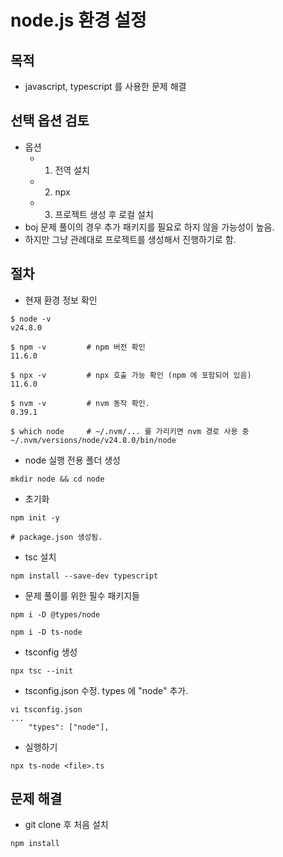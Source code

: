# node.js 환경 설정

## 목적
- javascript, typescript 를 사용한 문제 해결

## 선택 옵션 검토
- 옵션
  - 1. 전역 설치
  - 2. npx
  - 3. 프로젝트 생성 후 로컬 설치
- boj 문제 풀이의 경우 추가 패키지를 필요로 하지 않을 가능성이 높음.
- 하지만 그냥 관례대로 프로젝트를 생성해서 진행하기로 함.

## 절차

- 현재 환경 정보 확인
```
$ node -v
v24.8.0

$ npm -v         # npm 버전 확인
11.6.0

$ npx -v         # npx 호출 가능 확인 (npm 에 포함되어 있음)
11.6.0

$ nvm -v         # nvm 동작 확인.
0.39.1

$ which node     # ~/.nvm/... 를 가리키면 nvm 경로 사용 중
~/.nvm/versions/node/v24.8.0/bin/node
```

- node 실행 전용 폴더 생성
```
mkdir node && cd node
```

- 초기화
```
npm init -y

# package.json 생성됨.
```

- tsc 설치
```
npm install --save-dev typescript
```

- 문제 풀이를 위한 필수 패키지들
```
npm i -D @types/node

npm i -D ts-node

```

- tsconfig 생성
```
npx tsc --init
```

- tsconfig.json 수정. types 에 "node" 추가.
```
vi tsconfig.json
...
    "types": ["node"],

```

- 실행하기
```
npx ts-node <file>.ts
```

## 문제 해결
- git clone 후 처음 설치
```
npm install
```

